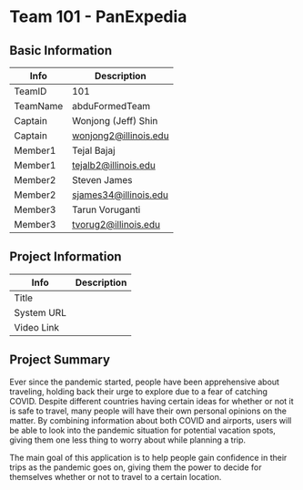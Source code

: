 # Team 101 - PanExpedia

## Basic Information

|   Info      |        Description     |
| ----------- | ---------------------- |
| TeamID      |         101      |
| TeamName    |     abduFormedTeam|
| Captain     |  Wonjong (Jeff) Shin |
| Captain     |      wonjong2@illinois.edu     |
| Member1     |  Tejal Bajaj |
| Member1     |      tejalb2@illinois.edu     |
| Member2     |   Steven James   |
| Member2     |      sjames34@illinois.edu     |
| Member3     |   Tarun Voruganti   |
| Member3     |      tvorug2@illinois.edu     |

## Project Information

|   Info      |        Description     |
| ----------- | ---------------------- |
|  Title      |          |
| System URL  |         |
| Video Link  |        |

## Project Summary
Ever since the pandemic started, people have been apprehensive about traveling, holding back their urge to explore due to a fear of catching COVID. Despite different countries having certain ideas for whether or not it is safe to travel, many people will have their own personal opinions on the matter. By combining information about both COVID and airports, users will be able to look into the pandemic situation for potential vacation spots, giving them one less thing to worry about while planning a trip. 

The main goal of this application is to help people gain confidence in their trips as the pandemic goes on, giving them the power to decide for themselves whether or not to travel to a certain location.

